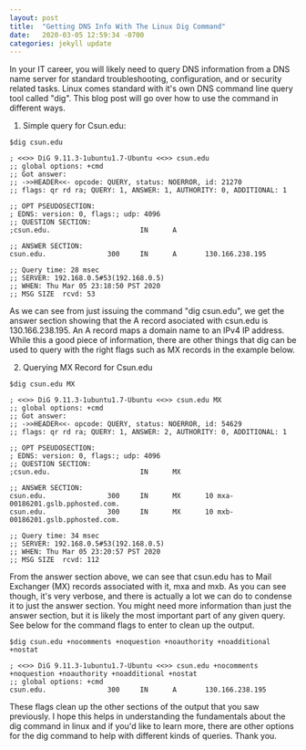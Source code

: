 ```yaml
---
layout: post
title:  "Getting DNS Info With The Linux Dig Command"
date:   2020-03-05 12:59:34 -0700
categories: jekyll update
---
```

In your IT career, you will likely need to query DNS information from a DNS name server for standard troubleshooting, configuration, and or security related tasks.
Linux comes standard with it's own DNS command line query tool called "dig".  This blog post will go over how to use the command in different ways.
1. Simple query for Csun.edu:
```
$dig csun.edu

; <<>> DiG 9.11.3-1ubuntu1.7-Ubuntu <<>> csun.edu
;; global options: +cmd
;; Got answer:
;; ->>HEADER<<- opcode: QUERY, status: NOERROR, id: 21270
;; flags: qr rd ra; QUERY: 1, ANSWER: 1, AUTHORITY: 0, ADDITIONAL: 1

;; OPT PSEUDOSECTION:
; EDNS: version: 0, flags:; udp: 4096
;; QUESTION SECTION:
;csun.edu.                      IN      A

;; ANSWER SECTION:
csun.edu.               300     IN      A       130.166.238.195

;; Query time: 28 msec
;; SERVER: 192.168.0.5#53(192.168.0.5)
;; WHEN: Thu Mar 05 23:18:50 PST 2020
;; MSG SIZE  rcvd: 53
```
As we can see from just issuing the command "dig csun.edu", we get the answer section showing that the A record asociated with csun.edu is 130.166.238.195.  An A record maps a domain name to an IPv4 IP address.  While this a good piece of information, there are other things that dig can be used to query with the right flags such as MX records in the example below.

2. Querying MX Record for Csun.edu
```
$dig csun.edu MX

; <<>> DiG 9.11.3-1ubuntu1.7-Ubuntu <<>> csun.edu MX
;; global options: +cmd
;; Got answer:
;; ->>HEADER<<- opcode: QUERY, status: NOERROR, id: 54629
;; flags: qr rd ra; QUERY: 1, ANSWER: 2, AUTHORITY: 0, ADDITIONAL: 1

;; OPT PSEUDOSECTION:
; EDNS: version: 0, flags:; udp: 4096
;; QUESTION SECTION:
;csun.edu.                      IN      MX

;; ANSWER SECTION:
csun.edu.               300     IN      MX      10 mxa-00186201.gslb.pphosted.com.
csun.edu.               300     IN      MX      10 mxb-00186201.gslb.pphosted.com.

;; Query time: 34 msec
;; SERVER: 192.168.0.5#53(192.168.0.5)
;; WHEN: Thu Mar 05 23:20:57 PST 2020
;; MSG SIZE  rcvd: 112
```
From the answer section above, we can see that csun.edu has to Mail Exchanger (MX) records associated with it, mxa and mxb.  As you can see though, it's very verbose, and there is actually a lot we can do to condense it to just the answer section.  You might need more information than just the answer section, but it is likely the most important part of any given query.  See below for the command flags to enter to clean up the output.
```
$dig csun.edu +nocomments +noquestion +noauthority +noadditional +nostat

; <<>> DiG 9.11.3-1ubuntu1.7-Ubuntu <<>> csun.edu +nocomments +noquestion +noauthority +noadditional +nostat
;; global options: +cmd
csun.edu.               300     IN      A       130.166.238.195
```
These flags clean up the other sections of the output that you saw previously.  I hope this helps in understanding the fundamentals about the dig command in linux and if you'd like to learn more, there are other options for the dig command to help with different kinds of queries.  Thank you.